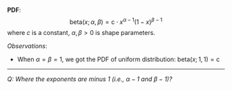 **PDF**:
$$\mathrm{beta}(x; \alpha, \beta) = \mathrm{c} \cdot x^{\alpha - 1} (1-x)^{\beta - 1}$$
where $c$ is a constant, $\alpha, \beta > 0$ is shape parameters.

*Observations*:
- When $\alpha = \beta = 1$, we got the PDF of uniform distribution: $\mathrm{beta}(x; 1, 1) = \mathrm{c}$


---
*Q: Where the exponents are minus 1 (i.e., $\alpha - 1$ and $\beta -  1$)?*

